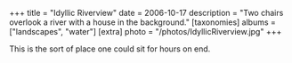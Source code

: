 +++
title = "Idyllic Riverview"
date = 2006-10-17
description = "Two chairs overlook a river with a house in the background."
[taxonomies]
albums = ["landscapes", "water"]
[extra]
photo = "/photos/IdyllicRiverview.jpg"
+++

This is the sort of place one could sit for hours on end.
